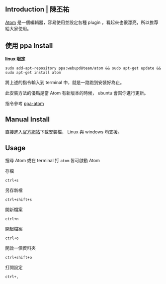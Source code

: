 
## Introduction | 陳丕祐

[Atom](https://atom.io/) 是一個編輯器，容易使用並設定各種 plugin ，看起來也很漂亮，所以推荐給大家使用。


## 使用 ppa Install

**linux 限定**

```shell
sudo add-apt-repository ppa:webupd8team/atom && sudo apt-get update && sudo apt-get install atom
```

將上述的指令輸入到 terminal 中，就是一路跑到安裝好為止。

此安裝方法的優點是當 Atom 有新版本的時候， ubuntu 會幫你進行更新。

指令參考 [ppa-atom](http://www.ubuntuupdates.org/ppa/atom)
## Manual Install

直接進入[官方網站](https://atom.io/)下載安裝檔， Linux 與 windows 均支援。

## Usage

搜尋 Atom 或在 terminal 打 `atom` 皆可啟動 Atom

存檔
```
ctrl+s
```
另存新檔
```
ctrl+shift+s
```
開新檔案
```
ctrl+n
```
開起檔案
```
ctrl+o
```
開啟一個資料夾
```
ctrl+shift+o
```
打開設定
```
ctrl+,
```
